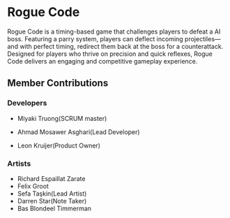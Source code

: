 # Rogue Code

Rogue Code is a  timing-based game that challenges players to defeat a AI boss. Featuring a parry system, players can deflect incoming projectiles—and with perfect timing, redirect them back at the boss for a counterattack. Designed for players who thrive on precision and quick reflexes, Rogue Code delivers an engaging and competitive gameplay experience.

## Member Contributions

### Developers
- Miyaki Truong(SCRUM master)

- Ahmad Mosawer Asghari(Lead Developer)
- Leon Kruijer(Product Owner)

### Artists

- Richard Espaillat Zarate
- Felix Groot
- Sefa Taşkin(Lead Artist)
- Darren Star(Note Taker)
- Bas Blondeel Timmerman
